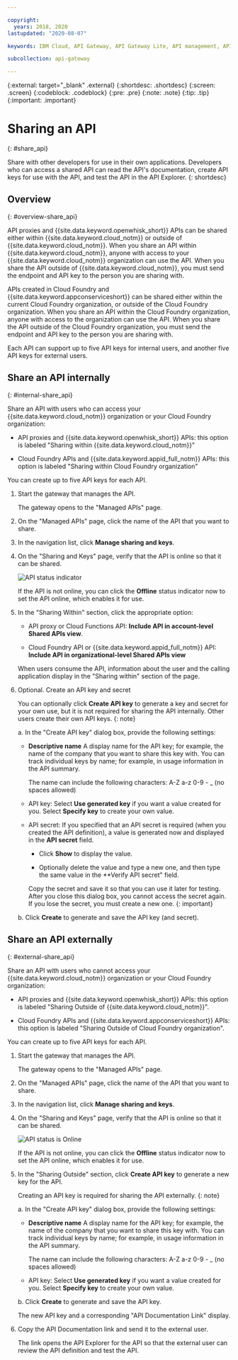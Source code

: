 ```yaml
---

copyright:
  years: 2018, 2020
lastupdated: "2020-08-07"

keywords: IBM Cloud, API Gateway, API Gateway Lite, API management, API, manage, share, gateway, key, secret, internal, external, customer, developer

subcollection: api-gateway

---
```



{:external: target="_blank" .external} 
{:shortdesc: .shortdesc}
{:screen: .screen}
{:codeblock: .codeblock}
{:pre: .pre}
{:note: .note}
{:tip: .tip}
{:important: .important}


# Sharing an API
{: #share_api}

Share with other developers for use in their own applications. Developers who can access a shared API can read the API's documentation, create API keys for use with the API, and test the API in the API Explorer.
{: shortdesc}


## Overview
{: #overview-share_api}

API proxies and {{site.data.keyword.openwhisk_short}} APIs can be shared 
either within {{site.data.keyword.cloud_notm}} or outside of {{site.data.keyword.cloud_notm}}. When you share an API within {{site.data.keyword.cloud_notm}}, anyone with access to your {{site.data.keyword.cloud_notm}} organization can use the API. When you share the API outside of {{site.data.keyword.cloud_notm}}, you must send the endpoint and API key to the person you are sharing with.

APIs created in Cloud Foundry and {{site.data.keyword.appconserviceshort}} can be shared 
either within the current Cloud Foundry organization, or outside of the Cloud Foundry organization. When you share an API within the Cloud Foundry organization, anyone with access to the organization can use the API. When you share the API outside of the Cloud Foundry organization, you must send the endpoint and API key to the person you are sharing with.

Each API can support up to five API keys for internal users, and another five API keys for external users.  


## Share an API internally
{: #internal-share_api}

Share an API with users who can access your {{site.data.keyword.cloud_notm}} organization or your Cloud Foundry organization:

- API proxies and {{site.data.keyword.openwhisk_short}} APIs: this option is labeled "Sharing within {{site.data.keyword.cloud_notm}}" 

- Cloud Foundry APIs and {{site.data.keyword.appid_full_notm}} APIs: this option is labeled "Sharing within Cloud Foundry organization"

You can create up to five API keys for each API.

1. Start the gateway that manages the API.

   The gateway opens to the "Managed APIs" page.

2. On the "Managed APIs" page, click the name of the API that you want to share.

3. In the navigation list, click **Manage sharing and keys**. 

4. On the "Sharing and Keys" page, verify that the API is online so that it can be shared.

   ![API status indicator](images/icon_online.png "API status indicator")

   If the API is not online, you can click the **Offline** status indicator now to set the API online, which enables it for use.

5. In the "Sharing Within" section, click the appropriate option:

   - API proxy or Cloud Functions API: **Include API in account-level Shared APIs view**.

   - Cloud Foundry API or {{site.data.keyword.appid_full_notm}} API: **Include API in organizational-level Shared APIs view**

   When users consume the API, information about the user and the calling application display in the "Sharing within" section of the page.

6. Optional. Create an API key and secret

   You can optionally click **Create API key** to generate a key and secret for your own use, but it is not required for sharing the API internally. Other users create their own API keys.
   {: note}

   a. In the "Create API key" dialog box, provide the following settings:

      - **Descriptive name** A display name for the API key; for example, the name of the company that you want to share this key with. You can track individual keys by name; for example, in usage information in the API summary. 

        The name can include the following characters: A-Z a-z 0-9 - _ (no spaces allowed)

      - API key: Select **Use generated key** if you want a value created for you. Select **Specify key** to create your own value.

      - API secret: If you specified that an API secret is required (when you created the API definition), a value is generated now and displayed in the **API secret** field. 

        * Click **Show** to display the value.

        * Optionally delete the value and type a new one, and then type the same value in the **Verify API secret" field.

        Copy the secret and save it so that you can use it later for testing. After you close this dialog box, you cannot access the secret again. If you lose the secret, you must create a new one.
        {: important}

	b. Click **Create** to generate and save the API key (and secret).


## Share an API externally
{: #external-share_api}

Share an API with users who cannot access your {{site.data.keyword.cloud_notm}} organization or your Cloud Foundry organization:

- API proxies and {{site.data.keyword.openwhisk_short}} APIs: this option is labeled "Sharing Outside of {{site.data.keyword.cloud_notm}}". 

- Cloud Foundry APIs and {{site.data.keyword.appconserviceshort}} APIs: this option is labeled "Sharing Outside of Cloud Foundry organization".

You can create up to five API keys for each API.

1. Start the gateway that manages the API.

   The gateway opens to the "Managed APIs" page.

2. On the "Managed APIs" page, click the name of the API that you want to share.

3. In the navigation list, click **Manage sharing and keys**. 

4. On the "Sharing and Keys" page, verify that the API is online so that it can be shared.

   ![API status is Online](images/icon_online.png "API status is Online")

   If the API is not online, you can click the **Offline** status indicator now to set the API online, which enables it for use.

5. In the "Sharing Outside" section, click **Create API key** to generate a new key for the API.

   Creating an API key is required for sharing the API externally.
   {: note}

   a. In the "Create API key" dialog box, provide the following settings:

      - **Descriptive name** A display name for the API key; for example, the name of the company that you want to share this key with. You can track individual keys by name; for example, in usage information in the API summary. 

        The name can include the following characters: A-Z a-z 0-9 - _ (no spaces allowed)

      - API key: Select **Use generated key** if you want a value created for you. Select **Specify key** to create your own value.

    b. Click **Create** to generate and save the API key.

   The new API key and a corresponding "API Documentation Link" display. 

6. Copy the API Documentation link and send it to the external user. 

   The link opens the API Explorer for the API so that the external user can review the API definition and test the API.

